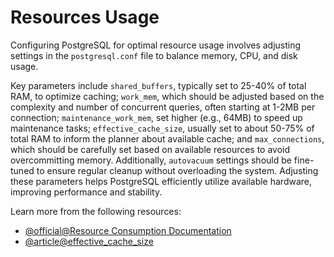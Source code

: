 # Resources Usage

Configuring PostgreSQL for optimal resource usage involves adjusting settings in the `postgresql.conf` file to balance memory, CPU, and disk usage. 

Key parameters include `shared_buffers`, typically set to 25-40% of total RAM, to optimize caching; `work_mem`, which should be adjusted based on the complexity and number of concurrent queries, often starting at 1-2MB per connection; `maintenance_work_mem`, set higher (e.g., 64MB) to speed up maintenance tasks; `effective_cache_size`, usually set to about 50-75% of total RAM to inform the planner about available cache; and `max_connections`, which should be carefully set based on available resources to avoid overcommitting memory. Additionally, `autovacuum` settings should be fine-tuned to ensure regular cleanup without overloading the system. Adjusting these parameters helps PostgreSQL efficiently utilize available hardware, improving performance and stability.

Learn more from the following resources:

- [@official@Resource Consumption Documentation](https://www.postgresql.org/docs/current/runtime-config-resource.html#RUNTIME-CONFIG-RESOURCE-MEMORY)
- [@article@effective_cache_size](https://docs.aws.amazon.com/prescriptive-guidance/latest/tuning-postgresql-parameters/effective-cache-size.html)